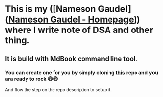 # This is my ([Nameson Gaudel]([Nameson Gaudel - Homepage](https://www.nameson.com.np/))) where I write note of DSA and other thing.

## It is build with MdBook command line tool.

### You can create one for you by simply cloning [this](https://github.com/nameson2672/notebook) repo and you ara ready to rock :sunglasses::sunglasses:

And flow the step on the repo description to setup it.

